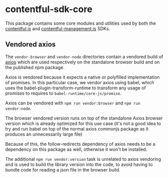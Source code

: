 # contentful-sdk-core

This package contains some core modules and utilities used by both the [contentful.js](https://github.com/contentful/contentful.js) and [contentful-management.js](https://github.com/contentful/contentful-management.js) SDKs.

## Vendored axios

The `vendor-browser` and `vendor-node` directories contain a vendored build of [axios](https://github.com/mzabriskie/axios) which are used respectively on the standalone browser build and on the published npm package.

Axios is vendored because it expects a native or polyfilled implementation of promises. In this particular case, we vendor axios using babel, which uses the babel-plugin-transform-runtime to transform any usage of promises to requires to `babel-runtime/core-js/promise`.

Axios can be vendored with `npm run vendor:browser` and `npm run vendor:node`.

The browser vendored version runs on top of the standalone Axios browser version which is already optimized for this use case (it's not a good idea to try and run babel on top of the normal axios commonjs package as it produces an unnecessarily large file)

Because of this, the follow-redirects dependency of axios needs to be a dependency on this package as well, otherwise it won't be installed.

The additional `npm run vendor:version` task is unrelated to axios vendoring and is used to build the library version into the code, to avoid having to bundle code for reading a json file in the browser build.
